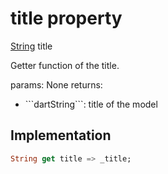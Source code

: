 


# title property









[String](https://api.flutter.dev/flutter/dart-core/String-class.html) title
  




<p>Getter function of the title.</p>
<p>params:
None
returns:</p>
<ul>
<li>```dartString```: title  of the model</li>
</ul>



## Implementation

```dart
String get title => _title;
```








